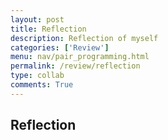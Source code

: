 ```yaml
---
layout: post
title: Reflection
description: Reflection of myself
categories: ['Review']
menu: nav/pair_programming.html
permalink: /review/reflection
type: collab
comments: True
---
```


## Reflection


